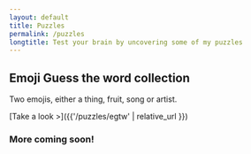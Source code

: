 ```yaml
---
layout: default
title: Puzzles
permalink: /puzzles
longtitle: Test your brain by uncovering some of my puzzles
---
```

## Emoji Guess the word collection
Two emojis, either a thing, fruit, song or artist.

[Take a look >]({{'/puzzles/egtw' | relative_url }})

### More coming soon!